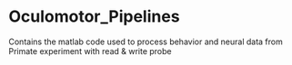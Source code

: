 # Oculomotor_Pipelines
 Contains the matlab code used to process behavior and neural data from Primate experiment with read & write probe
